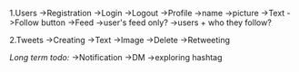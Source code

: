 1.Users
  ->Registration
  ->Login
  ->Logout
  ->Profile
    ->name
    ->picture
    ->Text
    ->Follow button
  ->Feed
    ->user's feed only?
    ->users + who they follow?

2.Tweets
  ->Creating
    ->Text
    ->Image
  ->Delete
  ->Retweeting

*Long term todo:*
->Notification
->DM
->exploring hashtag
